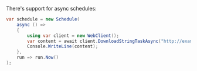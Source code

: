 There's support for async schedules:

```cs
var schedule = new Schedule(
    async () =>
    {
        using var client = new WebClient();
        var content = await client.DownloadStringTaskAsync("http://example.com");
        Console.WriteLine(content);
    },
    run => run.Now()
);
```

